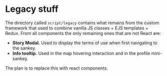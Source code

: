 # Legacy stuff

The directory called `script/legacy` contains what remains from the custom framework that used to combine vanilla JS classes + EJS templates + Redux. From all components the only remaining ones that are not React are:

- **Story Modal.** Used to display the terms of use when first navigating to the sankey.
- **Info tooltip.** Used in the map hovering interaction and in the profile mini-sankey.

The plan is to replace this with react components.